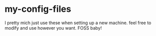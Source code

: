 # my-config-files
I pretty mich just use these when setting up a new machine. feel free to modify and use however you want. FOSS baby!
